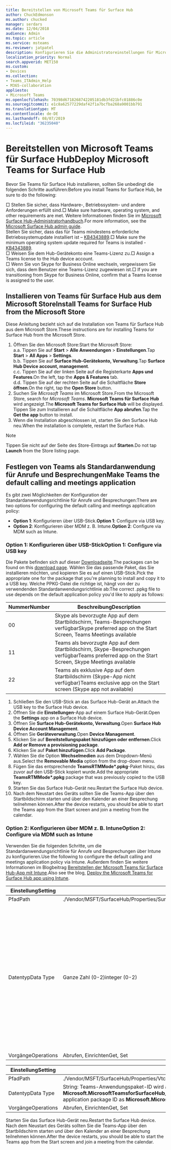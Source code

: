 ```yaml
---
title: Bereitstellen von Microsoft Teams für Surface Hub
author: ChuckEdmonson
ms.author: chucked
manager: serdars
ms.date: 12/04/2018
audience: Admin
ms.topic: article
ms.service: msteams
ms.reviewer: jatpatel
description: Konfigurieren Sie die Administratoreinstellungen für Microsoft Teams für Surface Hub.
localization_priority: Normal
search.appverid: MET150
ms.custom:
- Devices
ms.collection:
- Teams_ITAdmin_Help
- M365-collaboration
appliesto:
- Microsoft Teams
ms.openlocfilehash: 70398d6718268742205181db3fd21bfc01886c0e
ms.sourcegitcommit: e1c8a62577229daf42f1a7bcfba268a9001bb791
ms.translationtype: MT
ms.contentlocale: de-DE
ms.lasthandoff: 08/07/2019
ms.locfileid: "36235040"
---
```

<a name="deploy-microsoft-teams-for-surface-hub"></a><span data-ttu-id="492bb-103">Bereitstellen von Microsoft Teams für Surface Hub</span><span class="sxs-lookup"><span data-stu-id="492bb-103">Deploy Microsoft Teams for Surface Hub</span></span>
======================================

<span data-ttu-id="492bb-104">Bevor Sie Teams für Surface Hub installieren, sollten Sie unbedingt die folgenden Schritte ausführen:</span><span class="sxs-lookup"><span data-stu-id="492bb-104">Before you install Teams for Surface Hub, be sure to do the following:</span></span>

 <span data-ttu-id="492bb-105">□ Stellen Sie sicher, dass Hardware-, Betriebssystem- und andere Anforderungen erfüllt sind.</span><span class="sxs-lookup"><span data-stu-id="492bb-105">□ Make sure hardware, operating system, and other requirements are met.</span></span> <span data-ttu-id="492bb-106">Weitere Informationen finden Sie im [Microsoft Surface Hub-Administratorhandbuch](https://docs.microsoft.com/surface-hub/).</span><span class="sxs-lookup"><span data-stu-id="492bb-106">For more information, see the [Microsoft Surface Hub admin guide](https://docs.microsoft.com/surface-hub/).</span></span><br>
 <span data-ttu-id="492bb-107">Stellen Sie sicher, dass das für Teams mindestens erforderliche Betriebssystemupdate installiert ist – [KB4343889](https://support.microsoft.com/help/4343889).</span><span class="sxs-lookup"><span data-stu-id="492bb-107">□ Make sure the minimum operating system update required for Teams is installed - [KB4343889](https://support.microsoft.com/help/4343889).</span></span><br>
 <span data-ttu-id="492bb-108">□ Weisen Sie dem Hub-Gerätekonto eine Teams-Lizenz zu.</span><span class="sxs-lookup"><span data-stu-id="492bb-108">□ Assign a Teams license to the Hub device account.</span></span><br>
 <span data-ttu-id="492bb-109">□ Wenn Sie von Skype for Business Online wechseln, vergewissern Sie sich, dass dem Benutzer eine Teams-Lizenz zugewiesen ist.</span><span class="sxs-lookup"><span data-stu-id="492bb-109">□ If you are transitioning from Skype for Business Online, confirm that a Teams license is assigned to the user.</span></span>

## <a name="install-teams-for-surface-hub-from-the-microsoft-store"></a><span data-ttu-id="492bb-110">Installieren von Teams für Surface Hub aus dem Microsoft Store</span><span class="sxs-lookup"><span data-stu-id="492bb-110">Install Teams for Surface Hub from the Microsoft Store</span></span> 

<span data-ttu-id="492bb-111">Diese Anleitung bezieht sich auf die Installation von Teams für Surface Hub aus dem Microsoft Store.</span><span class="sxs-lookup"><span data-stu-id="492bb-111">These instructions are for installing Teams for Surface Hub from the Microsoft Store.</span></span> 
 
1. <span data-ttu-id="492bb-112">Öffnen Sie den Microsoft Store:</span><span class="sxs-lookup"><span data-stu-id="492bb-112">Start the Microsoft Store:</span></span><br>
   <span data-ttu-id="492bb-113">a.</span><span class="sxs-lookup"><span data-stu-id="492bb-113">a.</span></span> <span data-ttu-id="492bb-114">Tippen Sie auf **Start** > **Alle Anwendungen** > **Einstellungen**.</span><span class="sxs-lookup"><span data-stu-id="492bb-114">Tap **Start** > **All Apps** > **Settings**.</span></span><br> <span data-ttu-id="492bb-115">b.</span><span class="sxs-lookup"><span data-stu-id="492bb-115">b.</span></span> <span data-ttu-id="492bb-116">Tippen Sie auf **Surface Hub-Gerätekonto, Verwaltung**.</span><span class="sxs-lookup"><span data-stu-id="492bb-116">Tap **Surface Hub Device account, management**.</span></span><br>
   <span data-ttu-id="492bb-117">c.</span><span class="sxs-lookup"><span data-stu-id="492bb-117">c.</span></span> <span data-ttu-id="492bb-118">Tippen Sie auf der linken Seite auf die Registerkarte **Apps und Features**.</span><span class="sxs-lookup"><span data-stu-id="492bb-118">On the left, tap the **Apps & Features** tab.</span></span><br> <span data-ttu-id="492bb-119">d.</span><span class="sxs-lookup"><span data-stu-id="492bb-119">d.</span></span> <span data-ttu-id="492bb-120">Tippen Sie auf der rechten Seite auf die Schaltfläche **Store öffnen**.</span><span class="sxs-lookup"><span data-stu-id="492bb-120">On the right, tap the **Open Store** button.</span></span> 
2. <span data-ttu-id="492bb-121">Suchen Sie *Microsoft Teams* im Microsoft Store.</span><span class="sxs-lookup"><span data-stu-id="492bb-121">From the Microsoft Store, search for *Microsoft Teams*.</span></span> <span data-ttu-id="492bb-122">**Microsoft Teams für Surface Hub** wird angezeigt.</span><span class="sxs-lookup"><span data-stu-id="492bb-122">The **Microsoft Teams for Surface Hub** will be displayed.</span></span> <span data-ttu-id="492bb-123">Tippen Sie zum Installieren auf die Schaltfläche **App abrufen**.</span><span class="sxs-lookup"><span data-stu-id="492bb-123">Tap the **Get the app** button to install.</span></span>  
3. <span data-ttu-id="492bb-124">Wenn die Installation abgeschlossen ist, starten Sie den Surface Hub neu.</span><span class="sxs-lookup"><span data-stu-id="492bb-124">When the installation is complete, restart the Surface Hub.</span></span> 

> [!NOTE]
> <span data-ttu-id="492bb-125">Tippen Sie nicht auf der Seite des Store-Eintrags auf **Starten**.</span><span class="sxs-lookup"><span data-stu-id="492bb-125">Do not tap **Launch** from the Store listing page.</span></span>

## <a name="make-teams-the-default-calling-and-meetings-application"></a><span data-ttu-id="492bb-126">Festlegen von Teams als Standardanwendung für Anrufe und Besprechungen</span><span class="sxs-lookup"><span data-stu-id="492bb-126">Make Teams the default calling and meetings application</span></span>
 
<span data-ttu-id="492bb-127">Es gibt zwei Möglichkeiten der Konfiguration der Standardanwendungsrichtlinie für Anrufe und Besprechungen:</span><span class="sxs-lookup"><span data-stu-id="492bb-127">There are two options for configuring the default calling and meetings application policy:</span></span> 

- <span data-ttu-id="492bb-128">**Option 1**: Konfigurieren über USB-Stick.</span><span class="sxs-lookup"><span data-stu-id="492bb-128">**Option 1**: Configure via USB key.</span></span> 
- <span data-ttu-id="492bb-129">**Option 2**: Konfigurieren über MDM z. B. Intune.</span><span class="sxs-lookup"><span data-stu-id="492bb-129">**Option 2**: Configure via MDM such as Intune.</span></span>
 
### <a name="option-1-configure-via-usb-key"></a><span data-ttu-id="492bb-130">Option 1: Konfigurieren über USB-Stick</span><span class="sxs-lookup"><span data-stu-id="492bb-130">Option 1: Configure via USB key</span></span> 
 
<span data-ttu-id="492bb-131">Die Pakete befinden sich auf dieser [Downloadseite](https://1drv.ms/f/s!ArcnbnREun0Vnp9Wps9MlWB-UJZw3g).</span><span class="sxs-lookup"><span data-stu-id="492bb-131">The packages can be found on this [download page](https://1drv.ms/f/s!ArcnbnREun0Vnp9Wps9MlWB-UJZw3g).</span></span> <span data-ttu-id="492bb-132">Wählen Sie das passende Paket, das Sie installieren möchten, und kopieren Sie es auf einen USB-Stick.</span><span class="sxs-lookup"><span data-stu-id="492bb-132">Pick the appropriate one for the package that you're planning to install and copy it to a USB key.</span></span> <span data-ttu-id="492bb-133">Welche PPKG-Datei die richtige ist, hängt von der zu verwendenden Standardanwendungsrichtlinie ab:</span><span class="sxs-lookup"><span data-stu-id="492bb-133">The correct .ppkg file to use depends on the default application policy you'd like to apply as follows:</span></span> 

|<span data-ttu-id="492bb-134">Nummer</span><span class="sxs-lookup"><span data-stu-id="492bb-134">Number</span></span>  |<span data-ttu-id="492bb-135">Beschreibung</span><span class="sxs-lookup"><span data-stu-id="492bb-135">Description</span></span>  |
|---------|---------|
|<span data-ttu-id="492bb-136">0</span><span class="sxs-lookup"><span data-stu-id="492bb-136">0</span></span>     | <span data-ttu-id="492bb-137">Skype als bevorzugte App auf dem Startbildschirm, Teams-Besprechungen verfügbar</span><span class="sxs-lookup"><span data-stu-id="492bb-137">Skype preferred app on the Start Screen, Teams Meetings available</span></span>        |
|<span data-ttu-id="492bb-138">1</span><span class="sxs-lookup"><span data-stu-id="492bb-138">1</span></span>     | <span data-ttu-id="492bb-139">Teams als bevorzugte App auf dem Startbildschirm, Skype-Besprechungen verfügbar</span><span class="sxs-lookup"><span data-stu-id="492bb-139">Teams preferred app on the Start Screen, Skype Meetings available</span></span>        |
|<span data-ttu-id="492bb-140">2</span><span class="sxs-lookup"><span data-stu-id="492bb-140">2</span></span>     | <span data-ttu-id="492bb-141">Teams als exklusive App auf dem Startbildschirm (Skype-App nicht verfügbar)</span><span class="sxs-lookup"><span data-stu-id="492bb-141">Teams exclusive app on the Start screen (Skype app not available)</span></span>        |
 
1. <span data-ttu-id="492bb-142">Schließen Sie den USB-Stick an das Surface Hub-Gerät an.</span><span class="sxs-lookup"><span data-stu-id="492bb-142">Attach the USB key to the Surface Hub device.</span></span> 
2. <span data-ttu-id="492bb-143">Öffnen Sie die **Einstellungen**-App auf einem Surface Hub-Gerät.</span><span class="sxs-lookup"><span data-stu-id="492bb-143">Open the **Settings** app on a Surface Hub device.</span></span> 
3. <span data-ttu-id="492bb-144">Öffnen Sie **Surface Hub-Gerätekonto, Verwaltung**.</span><span class="sxs-lookup"><span data-stu-id="492bb-144">Open **Surface Hub Device Account Management**.</span></span>
4. <span data-ttu-id="492bb-145">Öffnen Sie **Geräteverwaltung**.</span><span class="sxs-lookup"><span data-stu-id="492bb-145">Open **Device Management**.</span></span> 
5. <span data-ttu-id="492bb-146">Klicken Sie auf **Bereitstellungspaket hinzufügen oder entfernen**.</span><span class="sxs-lookup"><span data-stu-id="492bb-146">Click **Add or Remove a provisioning package**.</span></span> 
6. <span data-ttu-id="492bb-147">Klicken Sie auf **Paket hinzufügen**.</span><span class="sxs-lookup"><span data-stu-id="492bb-147">Click **Add Package**.</span></span>
7. <span data-ttu-id="492bb-148">Wählen Sie die Option **Wechselmedien** aus dem Dropdown-Menü aus.</span><span class="sxs-lookup"><span data-stu-id="492bb-148">Select the **Removable Media** option from the drop-down menu.</span></span> 
8. <span data-ttu-id="492bb-149">Fügen Sie das entsprechende <strong>TeamsRTMMode\*.ppkg</strong>-Paket hinzu, das zuvor auf den USB-Stick kopiert wurde.</span><span class="sxs-lookup"><span data-stu-id="492bb-149">Add the appropriate <strong>TeamsRTMMode\*.ppkg</strong> package that was previously copied to the USB key.</span></span> 
9. <span data-ttu-id="492bb-150">Starten Sie das Surface Hub-Gerät neu.</span><span class="sxs-lookup"><span data-stu-id="492bb-150">Restart the Surface Hub device.</span></span> 
10. <span data-ttu-id="492bb-151">Nach dem Neustart des Geräts sollten Sie die Teams-App über den Startbildschirm starten und über den Kalender an einer Besprechung teilnehmen können.</span><span class="sxs-lookup"><span data-stu-id="492bb-151">After the device restarts, you should be able to start the Teams app from the Start screen and join a meeting from the calendar.</span></span> 

### <a name="option-2-configure-via-mdm-such-as-intune"></a><span data-ttu-id="492bb-152">Option 2: Konfigurieren über MDM z. B. Intune</span><span class="sxs-lookup"><span data-stu-id="492bb-152">Option 2: Configure via MDM such as Intune</span></span> 

<span data-ttu-id="492bb-153">Verwenden Sie die folgenden Schritte, um die Standardanwendungsrichtlinie für Anrufe und Besprechungen über Intune zu konfigurieren.</span><span class="sxs-lookup"><span data-stu-id="492bb-153">Use the following to configure the default calling and meetings application policy via Intune.</span></span> <span data-ttu-id="492bb-154">Außerdem finden Sie weitere Informationen im Blogbeitrag [Bereitstellen der Microsoft Teams für Surface Hub-App mit Intune](https://y0av.me/2018/07/16/deploy-the-microsoft-teams-for-surface-hub-app-using-intune/).</span><span class="sxs-lookup"><span data-stu-id="492bb-154">Also see the blog, [Deploy the Microsoft Teams for Surface Hub app using Intune](https://y0av.me/2018/07/16/deploy-the-microsoft-teams-for-surface-hub-app-using-intune/).</span></span>

|<span data-ttu-id="492bb-155">Einstellung</span><span class="sxs-lookup"><span data-stu-id="492bb-155">Setting</span></span>   |<span data-ttu-id="492bb-156">Wert</span><span class="sxs-lookup"><span data-stu-id="492bb-156">Value</span></span>    |<span data-ttu-id="492bb-157">Beschreibung</span><span class="sxs-lookup"><span data-stu-id="492bb-157">Description</span></span>    |
|----------|---------|---------|
|<span data-ttu-id="492bb-158">Pfad</span><span class="sxs-lookup"><span data-stu-id="492bb-158">Path</span></span>      | <span data-ttu-id="492bb-159">./Vendor/MSFT/SurfaceHub/Properties/SurfaceHubMeetingMode</span><span class="sxs-lookup"><span data-stu-id="492bb-159">./Vendor/MSFT/SurfaceHub/Properties/SurfaceHubMeetingMode</span></span>        |
|<span data-ttu-id="492bb-160">Datentyp</span><span class="sxs-lookup"><span data-stu-id="492bb-160">Data Type</span></span> | <span data-ttu-id="492bb-161">Ganze Zahl (0-2)</span><span class="sxs-lookup"><span data-stu-id="492bb-161">integer (0-2)</span></span>   |<span data-ttu-id="492bb-162">0: Skype als bevorzugte App auf dem Startbildschirm, Teams-Besprechungen verfügbar</span><span class="sxs-lookup"><span data-stu-id="492bb-162">0 - Skype preferred app on the Start Screen, Teams Meetings available</span></span><br><span data-ttu-id="492bb-163">1: Teams als bevorzugte App auf dem Startbildschirm, Skype-Besprechungen verfügbar</span><span class="sxs-lookup"><span data-stu-id="492bb-163">1 - Teams preferred app on the Start Screen, Skype Meetings available</span></span><br><span data-ttu-id="492bb-164">2: Teams als exklusive App auf dem Startbildschirm (Skype-App nicht verfügbar)</span><span class="sxs-lookup"><span data-stu-id="492bb-164">2 - Teams exclusive app on the Start screen (Skype app not available)</span></span> |
|<span data-ttu-id="492bb-165">Vorgänge</span><span class="sxs-lookup"><span data-stu-id="492bb-165">Operations</span></span>| <span data-ttu-id="492bb-166">Abrufen, Einrichten</span><span class="sxs-lookup"><span data-stu-id="492bb-166">Get, Set</span></span>        |

|<span data-ttu-id="492bb-167">Einstellung</span><span class="sxs-lookup"><span data-stu-id="492bb-167">Setting</span></span>   |<span data-ttu-id="492bb-168">Wert</span><span class="sxs-lookup"><span data-stu-id="492bb-168">Value</span></span>    |
|----------|---------|
|<span data-ttu-id="492bb-169">Pfad</span><span class="sxs-lookup"><span data-stu-id="492bb-169">Path</span></span>      | <span data-ttu-id="492bb-170">./Vendor/MSFT/SurfaceHub/Properties/VtcAppPackageId</span><span class="sxs-lookup"><span data-stu-id="492bb-170">./Vendor/MSFT/SurfaceHub/Properties/VtcAppPackageId</span></span>        |
|<span data-ttu-id="492bb-171">Datentyp</span><span class="sxs-lookup"><span data-stu-id="492bb-171">Data Type</span></span> | <span data-ttu-id="492bb-172">String: Teams-Anwendungspaket-ID wird auf **Microsoft.MicrosoftTeamsforSurfaceHub_8wekyb3d8bbwe!Teams** festgelegt</span><span class="sxs-lookup"><span data-stu-id="492bb-172">string - set string to Teams application package ID as **Microsoft.MicrosoftTeamsforSurfaceHub_8wekyb3d8bbwe!Teams**</span></span> |
|<span data-ttu-id="492bb-173">Vorgänge</span><span class="sxs-lookup"><span data-stu-id="492bb-173">Operations</span></span>| <span data-ttu-id="492bb-174">Abrufen, Einrichten</span><span class="sxs-lookup"><span data-stu-id="492bb-174">Get, Set</span></span>        |

<span data-ttu-id="492bb-175">Starten Sie das Surface Hub-Gerät neu.</span><span class="sxs-lookup"><span data-stu-id="492bb-175">Restart the Surface Hub device.</span></span> <span data-ttu-id="492bb-176">Nach dem Neustart des Geräts sollten Sie die Teams-App über den Startbildschirm starten und über den Kalender an einer Besprechung teilnehmen können.</span><span class="sxs-lookup"><span data-stu-id="492bb-176">After the device restarts, you should be able to start the Teams app from the Start screen and join a meeting from the calendar.</span></span>

